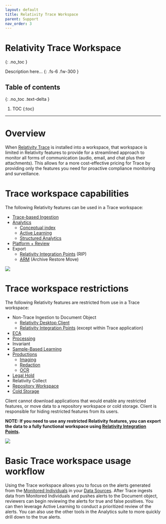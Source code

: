 ```yaml
---
layout: default
title: Relativity Trace Workspace
parent: Support
nav_order: 3
---
```


# Relativity Trace Workspace
{: .no_toc }


Description here...
{: .fs-6 .fw-300 }

## Table of contents
{: .no_toc .text-delta }

1. TOC
{:toc}

---

# Overview

When [Relativity Trace](https://relativitydev.github.io/relativity-trace-documentation/user_documentation) is installed into a workspace, that workspace is limited in Relativity features to provide for a streamlined approach to monitor all forms of communication (audio, email, and chat plus their attachments). This allows for a more cost-effective pricing for Trace by providing only the features you need for proactive compliance monitoring and surveillance.

# Trace workspace capabilities

The following Relativity features can be used in a Trace workspace:

* [Trace-based Ingestion](https://relativitydev.github.io/relativity-trace-documentation/proactive_ingestion_api_documentation)
* [Analytics](https://help.relativity.com/RelativityOne/Content/Relativity/Analytics/Analytics.htm)
  * [Conceptual index](https://help.relativity.com/RelativityOne/Content/Relativity/Analytics/Analytics_indexes.htm)
  * [Active Learning](https://help.relativity.com/RelativityOne/Content/Relativity/Active_Learning/Active_Learning.htm)
  * [Structured Analytics](https://help.relativity.com/RelativityOne/Content/Relativity/Analytics/Structured_analytics_set_tab.htm)
* [Platform + Review](https://help.relativity.com/RelativityOne/Content/Site_Resources/Review.htm)
* Export
  * [Relativity Integration Points](https://help.relativity.com/RelativityOne/Content/Relativity/Relativity_Integration_Points/Relativity_Integration_Points.htm) (RIP)
  * [ARM](https://help.relativity.com/RelativityOne/Content/ARM/ARM_Overview.htm) (Archive Restore Move)


![](media/trace_workspace_capabilities.png)


# Trace workspace restrictions

The following Relativity features are restricted from use in a Trace workspace:

* Non-Trace Ingestion to Document Object
  * [Relativity Desktop Client](https://help.relativity.com/RelativityOne/Content/Relativity/Relativity_Desktop_Client/Relativity_Desktop_Client.htm)
  * [Relativity Integration Points](https://help.relativity.com/RelativityOne/Content/Relativity/Relativity_Integration_Points/Relativity_Integration_Points.htm) (except within Trace application)
* [ECA](https://help.relativity.com/RelativityOne/Content/Relativity/ECA_and_Investigation/ECA_and_Investigation.htm)
* [Processing](https://help.relativity.com/RelativityOne/Content/Relativity/Processing/Processing_in_Relativity.htm)
* Invariant
* [Sample-Based Learning](https://help.relativity.com/RelativityOne/Content/Relativity/Assisted_Review/Assisted_Review_Workflow.htm)
* [Productions](https://help.relativity.com/RelativityOne/Content/Site_Resources/Production.htm)
  * [Imaging](https://help.relativity.com/RelativityOne/Content/Relativity/Imaging/Imaging.htm)
  * [Redaction](https://help.relativity.com/RelativityOne/Content/Site_Resources/Supporting_applications_R1.htm#Redactions)
  * [OCR](https://help.relativity.com/RelativityOne/Content/Relativity/OCR/OCR.htm)
* [Legal Hold](https://help.relativity.com/RelativityOne/Content/Relativity_Legal_Hold/Relativity_Legal_Hold.htm)
* Relativity Collect
* [Repository Workspace](https://help.relativity.com/RelativityOne/Content/Relativity/RelativityOne_document_repository.htm)
* [Cold Storage](https://help.relativity.com/RelativityOne/Content/Relativity/Workspaces/Workspaces.htm?%20storage#Cold)

Client cannot download applications that would enable any restricted features, or move data to a repository workspace or cold storage. Client is responsible for hiding restricted features from its users.

**NOTE: If you need to use any restricted Relativity features, you can export the data to a fully functional workspace using [Relativity Integration Points](https://help.relativity.com/RelativityOne/Content/Relativity/Relativity_Integration_Points/Relativity_Integration_Points.htm).**

![](media/trace_workspace_restrictions.png)


# Basic Trace workspace usage workflow

Using the Trace workspace allows you to focus on the alerts generated from the [Monitored Individuals](https://relativitydev.github.io/relativity-trace-documentation/user_documentation#monitored-individuals) in your [Data Sources](https://relativitydev.github.io/relativity-trace-documentation/user_documentation#data-sources). After Trace ingests data from Monitored Individuals and pushes alerts to the Document object, reviewers can begin reviewing the alerts for true and false positives. You can then leverage Active Learning to conduct a prioritized review of the alerts. You can also use the other tools in the Analytics suite to more quickly drill down to the true alerts.








